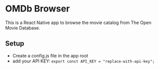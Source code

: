 # OMDb Browser

This is a React Native app to browse the movie catalog from The Open Movie Database.

## Setup

- Create a config.js file in the app root
- add your API KEY:
  `export const API_KEY = "replace-with-api-key";`
